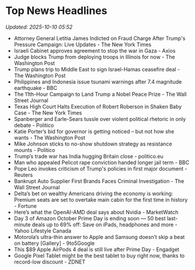 # Top News Headlines

_Updated: 2025-10-10 05:52_

- Attorney General Letitia James Indicted on Fraud Charge After Trump's Pressure Campaign: Live Updates - The New York Times
- Israeli Cabinet approves agreement to stop the war in Gaza - Axios
- Judge blocks Trump from deploying troops in Illinois for now - The Washington Post
- Trump plans trip to Middle East to sign Israel-Hamas ceasefire deal - The Washington Post
- Philippines and Indonesia issue tsunami warnings after 7.4 magnitude earthquake - BBC
- The 11th-Hour Campaign to Land Trump a Nobel Peace Prize - The Wall Street Journal
- Texas High Court Halts Execution of Robert Roberson in Shaken Baby Case - The New York Times
- Spanberger and Earle-Sears tussle over violent political rhetoric in only debate - Politico
- Katie Porter’s bid for governor is getting noticed – but not how she wants - The Washington Post
- Mike Johnson sticks to no-show shutdown strategy as resistance mounts - Politico
- Trump’s trade war has India hugging Britain close - politico.eu
- Man who appealed Pelicot rape conviction handed longer jail term - BBC
- Pope Leo invokes criticism of Trump's policies in first major document - Reuters
- Bankrupt Auto Supplier First Brands Faces Criminal Investigation - The Wall Street Journal
- Delta’s bet on wealthy Americans driving the economy is working: Premium seats are set to overtake main cabin for the first time in history - Fortune
- Here’s what the OpenAI-AMD deal says about Nvidia - MarketWatch
- Day 3 of Amazon October Prime Day is ending soon — 50 best last-minute deals up to 69% off: Save on iPads, headphones and more - Yahoo Lifestyle Canada
- Motorola’s ultra-thin answer to Apple and Samsung doesn’t skip a beat on battery [Gallery] - 9to5Google
- This $89 Apple AirPods 4 deal is still live after Prime Day - Engadget
- Google Pixel Tablet might be the best tablet to buy right now, thanks to record-low discount - ZDNET